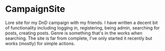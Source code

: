 # CampaignSite
Lore site for my DnD campaign with my friends. I have written a decent bit of functionality including logging in, registering, being admin, searching for posts, creating posts. Genre is something that's in the works when searching. The site is far from complete, I've only started it recently but works (mostly) for simple actions.
